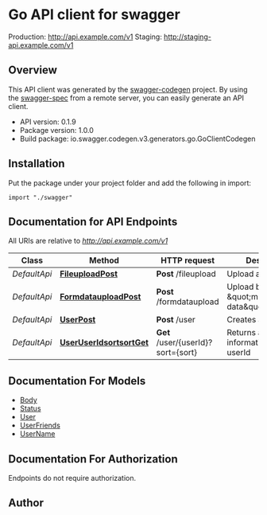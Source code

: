 # Go API client for swagger

Production: http://api.example.com/v1  Staging: http://staging-api.example.com/v1 

## Overview
This API client was generated by the [swagger-codegen](https://github.com/swagger-api/swagger-codegen) project.  By using the [swagger-spec](https://github.com/swagger-api/swagger-spec) from a remote server, you can easily generate an API client.

- API version: 0.1.9
- Package version: 1.0.0
- Build package: io.swagger.codegen.v3.generators.go.GoClientCodegen

## Installation
Put the package under your project folder and add the following in import:
```golang
import "./swagger"
```

## Documentation for API Endpoints

All URIs are relative to *http://api.example.com/v1*

Class | Method | HTTP request | Description
------------ | ------------- | ------------- | -------------
*DefaultApi* | [**FileuploadPost**](docs/DefaultApi.md#fileuploadpost) | **Post** /fileupload | Upload a file
*DefaultApi* | [**FormdatauploadPost**](docs/DefaultApi.md#formdatauploadpost) | **Post** /formdataupload | Upload by using \&quot;multipart/form-data\&quot;
*DefaultApi* | [**UserPost**](docs/DefaultApi.md#userpost) | **Post** /user | Creates a new user
*DefaultApi* | [**UserUserIdsortsortGet**](docs/DefaultApi.md#useruseridsortsortget) | **Get** /user/{userId}?sort&#x3D;{sort} | Returns a user information by using userId

## Documentation For Models

 - [Body](docs/Body.md)
 - [Status](docs/Status.md)
 - [User](docs/User.md)
 - [UserFriends](docs/UserFriends.md)
 - [UserName](docs/UserName.md)

## Documentation For Authorization
 Endpoints do not require authorization.


## Author


